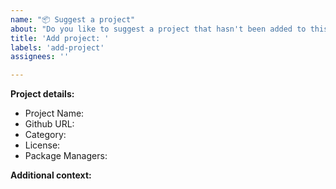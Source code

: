 ```yaml
---
name: "📦 Suggest a project"
about: "Do you like to suggest a project that hasn't been added to this best-of list yet?"
title: 'Add project: '
labels: 'add-project'
assignees: ''

---
```


<!--
Please make sure that the project was not already added or suggested to this best-of list. You can ensure this by searching the projects.yaml, the README.md, and the issue list.
-->

**Project details:**
<!-- Please fill out as much of the following information as possible. -->

- Project Name:
- Github URL:
- Category:  <!-- Choose one of the existing categories from the README.md or projects.yaml file -->
- License:
- Package Managers: <!-- Add the IDs for every package manager that the project is available on (e.g. npm, pypi, conda, dockerhub, maven, apt, ...). For example: pypi:tensorflow conda:conda-forge/tensorflow dockerhub:tensorflow/tensorflow -->

**Additional context:**

<!-- Optional. Add any other context or additional information about the project. -->
